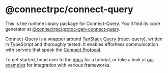 # @connectrpc/connect-query

This is the runtime library package for Connect-Query. You'll find its code generator at [@connectrpc/protoc-gen-connect-query](https://www.npmjs.com/package/@connectrpc/protoc-gen-connect-query).

Connect-Query is a wrapper around [TanStack Query](https://tanstack.com/query) (react-query), written in TypeScript and thoroughly tested. It enables effortless communication with servers that speak the [Connect Protocol](https://connectrpc.com/docs/protocol).

To get started, head over to the [docs](https://github.com/connectrpc/connect-query-es) for a tutorial, or take a look at [our examples](https://github.com/connectrpc/connect-query-es/examples) for integration with various frameworks.
